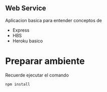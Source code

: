 ## Web Service 
Aplicacion basica para entender conceptos de
- Express
- HBS 
- Heroku basico

# Preparar ambiente
Recuerde ejecutar el comando 
```
npm install
```